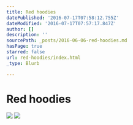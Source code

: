 ```yaml
---
title: Red hoodies
datePublished: '2016-07-17T07:58:12.755Z'
dateModified: '2016-07-17T07:57:17.847Z'
author: []
description: ''
sourcePath: _posts/2016-06-06-red-hoodies.md
hasPage: true
starred: false
url: red-hoodies/index.html
_type: Blurb

---
```

# Red hoodies
![](https://the-grid-user-content.s3-us-west-2.amazonaws.com/5db66925-202d-4cd1-b388-b116ccd5c462.jpg)
![](https://the-grid-user-content.s3-us-west-2.amazonaws.com/157c9515-38da-4d60-92bf-42f7eb81b482.jpg)